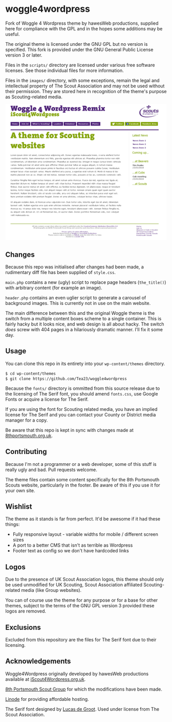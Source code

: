 # woggle4wordpress
Fork of Woggle 4 Wordpress theme by hawesWeb productions, supplied here for compliance with the GPL and in the hopes some additions may be useful.

The original theme is licensed under the GNU GPL but no version is specified. This fork is provided under the GNU General Public License version 3 or later.

Files in the `scripts/` directory are licensed under various free software licenses. See those individual files for more information.

Files in the `images/` directory, with some exceptions, remain the legal and intellectual property of The Scout Association and may not be used without their permission. They are stored here in recognition of the theme's purpose as Scouting-related media.

![Screenshot](screenshot.png)

## Changes
Because this repo was initialised after changes had been made, a rudimentary diff file has been supplied of `style.css`.

`main.php` contains a new (ugly) script to replace page headers (`the_title()`) with arbitrary content (for example an image).

`header.php` contains an even uglier script to generate a carousel of background images. This is currently not in use on the main website.

The main difference between this and the original Woggle theme is the switch from a multiple content boxes scheme to a single container. This is fairly hacky but it looks nice, and web design is all about hacky. The switch *does* screw with 404 pages in a hilariously dramatic manner. I'll fix it some day.

## Usage
You can clone this repo in its entirety into your `wp-content/themes` directory.

```
$ cd wp-content/themes
$ git clone https://github.com/Tea23/woggle4wordpress
```

Because the `fonts/` directory is ommitted from this source release due to the licensing of The Serif font, you should amend `fonts.css`, use Google Fonts or acquire a license for The Serif.

If you are using the font for Scouting related media, you have an implied license for The Serif and you can contact your County or District media manager for a copy.

Be aware that this repo is kept in sync with changes made at [8thportsmouth.org.uk](https://8thportsmouth.org.uk).

## Contributing
Because I'm not a programmer or a web developer, some of this stuff is really ugly and bad. Pull requests welcome.

The theme files contain some content specifically for the 8th Portsmouth Scouts website, particularly in the footer. Be aware of this if you use it for your own site.

## Wishlist
The theme as it stands is far from perfect. It'd be awesome if it had these things:

 * Fully responsive layout - variable widths for mobile / different screen sizes
 * A port to a better CMS that isn't as terrible as Wordpress
 * Footer text as config so we don't have hardcoded links

## Logos
Due to the presence of UK Scout Association logos, this theme should only be used unmodified for UK Scouting, Scout Association affiliated Scouting-related media (like Group websites).

You can of course use the theme for any purpose or for a base for other themes, subject to the terms of the GNU GPL version 3 provided these logos are removed.

## Exclusions
Excluded from this repository are the files for The Serif font due to their licensing.

## Acknowledgements 
Woggle4Wordpress originally developed by hawesWeb productions available at [iScout4Wordpress.org.uk](http://www.iscout4wordpress.org.uk/).

[8th Portsmouth Scout Group](https://8thportsmouth.org.uk) for which the modifications have been made.

[Linode](https://www.linode.com/?r=17f0c4ff3acf10a7121894fcb23eaf1e03f82308) for providing affordable hosting.

The Serif font designed by [Lucas de Groot](http://www.lucasfonts.com/fonts/theserif/). Used under license from The Scout Association.
